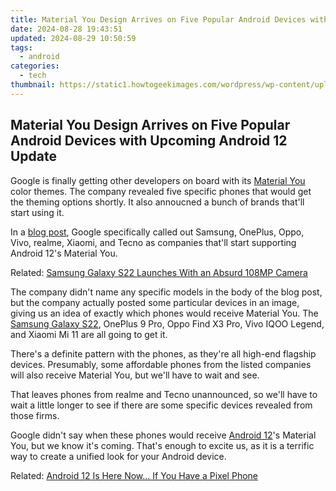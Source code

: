 ```yaml
---
title: Material You Design Arrives on Five Popular Android Devices with Upcoming Android 12 Update
date: 2024-08-28 19:43:51
updated: 2024-08-29 10:50:59
tags:
  - android
categories:
  - tech
thumbnail: https://static1.howtogeekimages.com/wordpress/wp-content/uploads/2022/02/material-you-new-phones.jpg
---
```


## Material You Design Arrives on Five Popular Android Devices with Upcoming Android 12 Update

Google is finally getting other developers on board with its [Material You](https://location-fake.techidaily.com/a-detailed-guide-on-faking-your-location-in-mozilla-firefox-on-itel-p55plus-drfone-by-drfone-virtual-android/) color themes. The company revealed five specific phones that would get the theming options shortly. It also annoucned a bunch of brands that'll start using it.

 In a [blog post](https://android-developers.googleblog.com/2022/02/material-you-coming-to-more-android.html), Google specifically called out Samsung, OnePlus, Oppo, Vivo, realme, Xiaomi, and Tecno as companies that'll start supporting Android 12's Material You.

Related: [Samsung Galaxy S22 Launches With an Absurd 108MP Camera](https://some-skills.techidaily.com/total-gaze-coverage-camera-analysis-for-2024/) 

 The company didn't name any specific models in the body of the blog post, but the company actually posted some particular devices in an image, giving us an idea of exactly which phones would receive Material You. The [Samsung Galaxy S22](https://some-skills.techidaily.com/total-gaze-coverage-camera-analysis-for-2024/), OnePlus 9 Pro, Oppo Find X3 Pro, Vivo IQOO Legend, and Xiaomi Mi 11 are all going to get it.

 There's a definite pattern with the phones, as they're all high-end flagship devices. Presumably, some affordable phones from the listed companies will also receive Material You, but we'll have to wait and see.

 That leaves phones from realme and Tecno unannounced, so we'll have to wait a little longer to see if there are some specific devices revealed from those firms.

 Google didn't say when these phones would receive [Android 12](https://extra-information.techidaily.com/audiophiles-guide-to-speed-adjustment-apps-for-2024/)'s Material You, but we know it's coming. That's enough to excite us, as it is a terrific way to create a unified look for your Android device.

Related: [Android 12 Is Here Now... If You Have a Pixel Phone](https://extra-information.techidaily.com/audiophiles-guide-to-speed-adjustment-apps-for-2024/)

<ins class="adsbygoogle"
     style="display:block"
     data-ad-format="autorelaxed"
     data-ad-client="ca-pub-7571918770474297"
     data-ad-slot="1223367746"></ins>



<ins class="adsbygoogle"
     style="display:block"
     data-ad-client="ca-pub-7571918770474297"
     data-ad-slot="8358498916"
     data-ad-format="auto"
     data-full-width-responsive="true"></ins>

